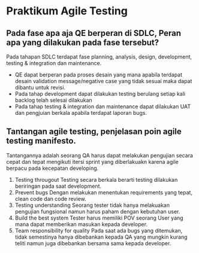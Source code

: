 # Praktikum Agile Testing

## Pada fase apa aja QE berperan di SDLC, Peran apa yang dilakukan pada fase tersebut?
Pada tahapan SDLC terdapat fase planning, analysis, design, development, testing & integration dan maintenance.
- QE dapat berperan pada proses desain yang mana apabila terdapat desain validation message/negative case yang tidak sesuai maka dapat dibantu untuk revisi.
- Pada tahap development dapat dilakukan testing berulang setiap kali backlog telah selesai dilakukan
- Pada tahap testing & integration dan maintenance dapat dilakukan UAT dan pengjuian berkala apabila terdapat laporan bugs.

## Tantangan agile testing, penjelasan poin agile testing manifesto.
Tantangannya adalah seorang QA harus dapat melakukan pengujian secara cepat dan tepat mengikuti itersi sprint yang diberlakuakn karena agile berpacu pada kecepatan developing.
1. Testing througout
Testing secara berkala berarti testing dilakukan beriringan pada saat development.
2. Prevent bugs
Dengan melakukan menentukan requirements yang tepat, clean code dan code review.
3. Testing understanding
Seorang tester tidak hanya melakuakan pengujian fungsional namun harus paham dengan kebutuhan user.
4. Build the best system
Tester harus memiliki POV seorang User yang mana dapat memberikan masukan kepada developer.
5. Team responsibility for quality
Pada saat ada bugs yang ditemukan, tidak semestinya hanya dibebankan kepada QA yang mungkin kurang teliti namun juga dibebankan bersama sama kepada developer.